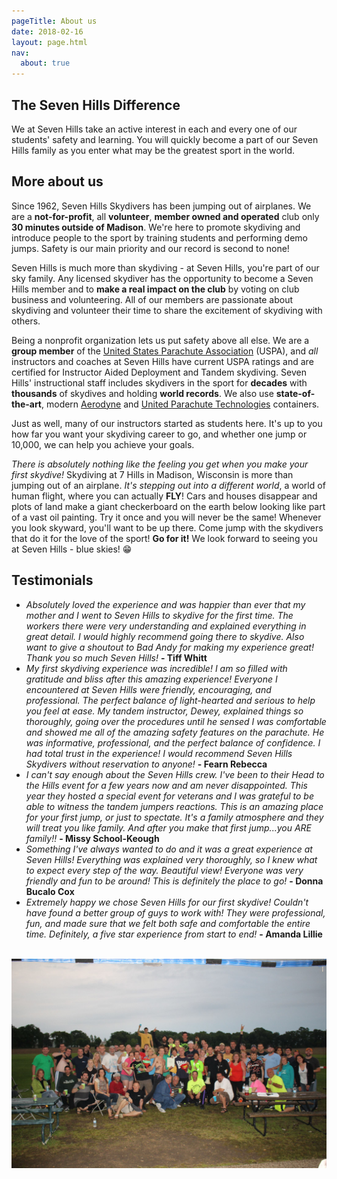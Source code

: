 ```yaml
---
pageTitle: About us
date: 2018-02-16
layout: page.html
nav:
  about: true
---
```


## The Seven Hills Difference

We at Seven Hills take an active interest in each and every one of our students' safety and learning. You will quickly become a part of our Seven Hills family as you enter what may be the greatest sport in the world.

## More about us

Since 1962, Seven Hills Skydivers has been jumping out of airplanes. We are a __not-for-profit__, all __volunteer__, __member owned and operated__ club only __30 minutes outside of Madison__. We're here to promote skydiving and introduce people to the sport by training students and performing demo jumps. Safety is our main priority and our record is second to none!

Seven Hills is much more than skydiving - at Seven Hills, you're part of our sky family. Any licensed skydiver has the opportunity to become a Seven Hills member and to __make a real impact on the club__ by voting on club business and volunteering. All of our members are passionate about skydiving and volunteer their time to share the excitement of skydiving with others.

Being a nonprofit organization lets us put safety above all else. We are a __group member__ of the [United States Parachute Association](https://uspa.org/) (USPA), and _all_ instructors and coaches at Seven Hills have current USPA ratings and are certified for Instructor Aided Deployment and Tandem skydiving. Seven Hills' instructional staff includes skydivers in the sport for __decades__ with __thousands__ of skydives and holding __world records__. We also use __state-of-the-art__, modern [Aerodyne](https://www.flyaerodyne.com/icons/icon-student/) and [United Parachute Technologies](http://www.uptvector.com/) containers.

Just as well, many of our instructors started as students here. It's up to you how far you want your skydiving career to go, and whether one jump or 10,000, we can help you achieve your goals.

_There is absolutely nothing like the feeling you get when you make your first skydive!_ Skydiving at 7 Hills in Madison, Wisconsin is more than jumping out of an airplane. _It's stepping out into a different world_, a world of human flight, where you can actually __FLY__! Cars and houses disappear and plots of land make a giant checkerboard on the earth below looking like part of a vast oil painting. Try it once and you will never be the same! Whenever you look skyward, you'll want to be up there. Come jump with the skydivers that do it for the love of the sport! __Go for it!__ We look forward to seeing you at Seven Hills - blue skies! 😁

## Testimonials

 * _Absolutely loved the experience and was happier than ever that my mother and I went to Seven Hills to skydive for the first time. The workers there were very understanding and explained everything in great detail. I would highly recommend going there to skydive. Also want to give a shoutout to Bad Andy for making my experience great! Thank you so much Seven Hills!_ __- Tiff Whitt__
 * _My first skydiving experience was incredible! I am so filled with gratitude and bliss after this amazing experience! Everyone I encountered at Seven Hills were friendly, encouraging, and professional. The perfect balance of light-hearted and serious to help you feel at ease. 
My tandem instructor, Dewey, explained things so thoroughly, going over the procedures until he sensed I was comfortable and showed me all of the amazing safety features on the parachute. He was informative, professional, and the perfect balance of confidence. I had total trust in the experience! 
I would recommend Seven Hills Skydivers without reservation to anyone!_ __- Fearn Rebecca__
 * _I can't say enough about the Seven Hills crew. I've been to their Head to the Hills event for a few years now and am never disappointed. This year they hosted a special event for veterans and I was grateful to be able to witness the tandem jumpers reactions. 
This is an amazing place for your first jump, or just to spectate. It's a family atmosphere and they will treat you like family.
And after you make that first jump...you ARE family!!_ __- Missy School-Keough__
 * _Something I've always wanted to do and it was a great experience at Seven Hills! Everything was explained very thoroughly, so I knew what to expect every step of the way. Beautiful view! Everyone was very friendly and fun to be around! This is definitely the place to go!_ __- Donna Bucalo Cox__
 * _Extremely happy we chose Seven Hills for our first skydive! Couldn't have found a better group of guys to work with! They were professional, fun, and made sure that we felt both safe and comfortable the entire time. Definitely, a five star experience from start to end!_ __- Amanda Lillie__

<br>
<img src="../img/boogie.jpg" alt="2012 Boogie" class="full-width">
